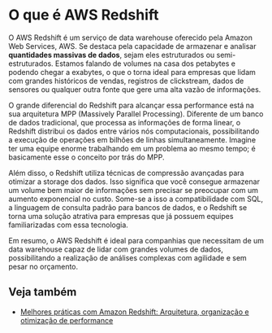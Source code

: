 # O que é AWS Redshift
O AWS Redshift é um serviço de data warehouse oferecido pela Amazon Web Services, AWS. Se destaca pela capacidade de armazenar e analisar **quantidades massivas de dados**, sejam eles estruturados ou semi-estruturados. Estamos falando de volumes na casa dos petabytes e podendo chegar a exabytes, o que o torna ideal para empresas que lidam com grandes históricos de vendas, registros de clickstream, dados de sensores ou qualquer outra fonte que gere uma alta vazão de informações.

O grande diferencial do Redshift para alcançar essa performance está na sua arquitetura MPP (Massively Parallel Processing). Diferente de um banco de dados tradicional, que processa as informações de forma linear, o Redshift distribui os dados entre vários nós computacionais, possibilitando a execução de operações em bilhões de linhas simultaneamente. Imagine ter uma equipe enorme trabalhando em um problema ao mesmo tempo; é basicamente esse o conceito por trás do MPP.

Além disso, o Redshift utiliza técnicas de compressão avançadas para otimizar a storage dos dados. Isso significa que você consegue armazenar um volume bem maior de informações sem precisar se preocupar com um aumento exponencial no custo. Some-se a isso a compatibilidade com SQL, a linguagem de consulta padrão para bancos de dados, e o Redshift se torna uma solução atrativa para empresas que já possuem equipes familiarizadas com essa tecnologia.

Em resumo, o AWS Redshift é ideal para companhias que necessitam de um data warehouse capaz de lidar com grandes volumes de dados, possibilitando a realização de análises complexas com agilidade e sem pesar no orçamento.  

## Veja também

- [Melhores práticas com Amazon Redshift: Arquitetura, organização e otimização de performance](https://medium.com/@alice_thomaz/guia-do-amazon-redshift-arquitetura-organiza%C3%A7%C3%A3o-e-otimiza%C3%A7%C3%A3o-de-performance-394ee0394fbb)